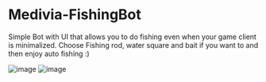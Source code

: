 # Medivia-FishingBot
Simple Bot with UI that allows you to do fishing even when your game client is minimalized.
Choose Fishing rod, water square and bait if you want to and then enjoy auto fishing :)

![image](https://github.com/wojtas99/Medivia-FishingBot/assets/104061941/f3df3299-1846-4a1f-b8f7-b79b002dff84)
![image](https://github.com/wojtas99/Medivia-FishingBot/assets/104061941/8a44b0b2-1af3-4ed4-9691-3041bbdcf1e6)
